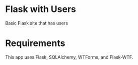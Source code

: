 Flask with Users
================

Basic Flask site that has users

Requirements
============

This app uses Flask, SQLAlchemy, WTForms, and Flask-WTF.

